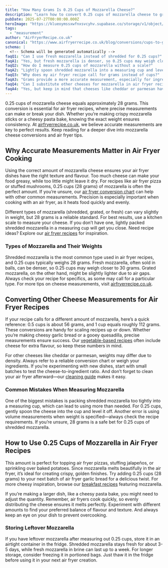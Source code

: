 ```yaml
---
title: "How Many Grams Is 0.25 Cups of Mozzarella Cheese?"
description: "Learn how to convert 0.25 cups of mozzarella cheese to grams for perfect air fryer recipes every time. Get precise measurements now!"
pubDate: 2025-07-27T00:00:00.000Z
heroImage: "https://klueoymssxwfnxsvcyhv.supabase.co/storage/v1/object/public/Shmucket/how-many-grams-is-0-25-cups-of-mozzarella-cheese.webp"
tags:
  - "measurement"
author: "AirFryerRecipe.co.uk"
canonical: "https://www.airfryerrecipe.co.uk/blog/conversions/cups-to-grams/how-many-grams-is-0-25-cups-of-mozzarella-cheese"
schema: |
  <!-- Schema will be generated automatically -->
faqQ1: "Can I use fresh mozzarella instead of shredded for 0.25 cups?"
faqA1: "Yes, but fresh mozzarella is denser, so 0.25 cups may weigh closer to 30 grams. If your recipe calls for shredded, you might need to adjust slightly. Fresh mozzarella also has higher moisture content, which can affect cooking times in the air fryer."
faqQ2: "How do I measure 0.25 cups of mozzarella without a scale?"
faqA2: "Lightly spoon shredded mozzarella into a measuring cup and level it off for an approximate 28-gram measurement. Avoid packing it down, as this can lead to using too much cheese. For fresh mozzarella, cut it into small cubes to fill the cup."
faqQ3: "Why does my air fryer recipe call for grams instead of cups?"
faqA3: "Grams provide a more accurate measurement, especially for ingredients like cheese that can vary in density. Air fryers cook quickly, so precise measurements ensure consistent results. Using weight also makes it easier to scale recipes up or down."
faqQ4: "Can I substitute other cheeses for mozzarella in air fryer recipes?"
faqA4: "Yes, but keep in mind that cheeses like cheddar or parmesan have different melting properties and densities. Adjust the weight accordingly—for example, 0.25 cups of cheddar is about 30 grams. Always check the recipe for best results."
---
```

<p>0.25 cups of mozzarella cheese equals approximately 28 grams. This conversion is essential for air fryer recipes, where precise measurements can make or break your dish. Whether you’re making crispy mozzarella sticks or a cheesy pasta bake, knowing the exact weight ensures consistency. At <a href=https://www.airfryerrecipe.co.uk>airfryerrecipe.co.uk</a>, we believe accurate measurements are key to perfect results. Keep reading for a deeper dive into mozzarella cheese conversions and air fryer tips.</p>

<h2>Why Accurate Measurements Matter in Air Fryer Cooking</h2>  
<p>Using the correct amount of mozzarella cheese ensures your air fryer dishes have the right texture and flavour. Too much cheese can make your food greasy, while too little might leave it dry. For recipes like air fryer pizza or stuffed mushrooms, 0.25 cups (28 grams) of mozzarella is often the perfect amount. If you’re unsure, our <a href=https://www.airfryerrecipe.co.uk/air-fryer-conversion-chart>air fryer conversion chart</a> can help with other common measurements. Precision is especially important when cooking with an air fryer, as it heats food quickly and evenly.</p>  

<p>Different types of mozzarella (shredded, grated, or fresh) can vary slightly in weight, but 28 grams is a reliable standard. For best results, use a kitchen scale to measure your cheese. If you don’t have one, lightly packed shredded mozzarella in a measuring cup will get you close. Need recipe ideas? Explore our <a href=https://www.airfryerrecipe.co.uk/recipes>air fryer recipes</a> for inspiration.</p>  

<h3>Types of Mozzarella and Their Weights</h3>  
<p>Shredded mozzarella is the most common type used in air fryer recipes, and 0.25 cups typically weighs 28 grams. Fresh mozzarella, often sold in balls, can be denser, so 0.25 cups may weigh closer to 30 grams. Grated mozzarella, on the other hand, might be slightly lighter due to air gaps. Always check your recipe for specifics, as some may call for a particular type. For more tips on cheese measurements, visit <a href=https://www.airfryerrecipe.co.uk>airfryerrecipe.co.uk</a>.</p>  

<h2>Converting Other Cheese Measurements for Air Fryer Recipes</h2>  
<p>If your recipe calls for a different amount of mozzarella, here’s a quick reference: 0.5 cups is about 56 grams, and 1 cup equals roughly 112 grams. These conversions are handy for scaling recipes up or down. Whether you’re making cheesy garlic bread or a gooey quesadilla, precise measurements ensure success. Our <a href=https://www.airfryerrecipe.co.uk/recipe-category/vegetables>vegetable-based recipes</a> often include cheese for extra flavour, so keep these numbers in mind.</p>  

<p>For other cheeses like cheddar or parmesan, weights may differ due to density. Always refer to a reliable conversion chart or weigh your ingredients. If you’re experimenting with new dishes, start with small batches to test the cheese-to-ingredient ratio. And don’t forget to clean your air fryer afterward—our <a href=https://www.airfryerrecipe.co.uk/air-fryer-cleaner>cleaning guide</a> makes it easy.</p>  

<h3>Common Mistakes When Measuring Mozzarella</h3>  
<p>One of the biggest mistakes is packing shredded mozzarella too tightly into a measuring cup, which can lead to using more than needed. For 0.25 cups, gently spoon the cheese into the cup and level it off. Another error is using volume measurements when weight is specified—always check the recipe requirements. If you’re unsure, 28 grams is a safe bet for 0.25 cups of shredded mozzarella.</p>  

<h2>How to Use 0.25 Cups of Mozzarella in Air Fryer Recipes</h2>  
<p>This amount is perfect for topping air fryer pizzas, stuffing jalapeños, or sprinkling over baked potatoes. Since mozzarella melts beautifully in the air fryer, it’s ideal for creating crispy, golden finishes. Try adding 0.25 cups (28 grams) to your next batch of air fryer garlic bread for a delicious twist. For more cheesy inspiration, browse our <a href=https://www.airfryerrecipe.co.uk/recipe-category/breakfast>breakfast recipes</a> featuring mozzarella.</p>  

<p>If you’re making a larger dish, like a cheesy pasta bake, you might need to adjust the quantity. Remember, air fryers cook quickly, so evenly distributing the cheese ensures it melts perfectly. Experiment with different amounts to find your preferred balance of flavour and texture. And always keep an eye on your dish to prevent overcooking.</p>  

<h3>Storing Leftover Mozzarella</h3>  
<p>If you have leftover mozzarella after measuring out 0.25 cups, store it in an airtight container in the fridge. Shredded mozzarella stays fresh for about 3-5 days, while fresh mozzarella in brine can last up to a week. For longer storage, consider freezing it in portioned bags. Just thaw it in the fridge before using it in your next air fryer creation.</p>
